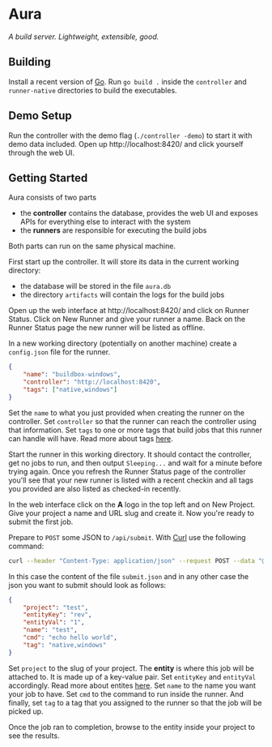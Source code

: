 # Aura

*A build server. Lightweight, extensible, good.*

## Building

Install a recent version of [Go](https://go.dev/).
Run `go build .` inside the `controller` and `runner-native` directories to build the executables.

## Demo Setup

Run the controller with the demo flag (`./controller -demo`) to start it with demo data included.
Open up http://localhost:8420/ and click yourself through the web UI.

## Getting Started

Aura consists of two parts

* the **controller** contains the database, provides the web UI and exposes APIs for everything else to interact with the system
* the **runners** are responsible for executing the build jobs

Both parts can run on the same physical machine.

First start up the controller.
It will store its data in the current working directory:

* the database will be stored in the file `aura.db`
* the directory `artifacts` will contain the logs for the build jobs

Open up the web interface at http://localhost:8420/ and click on Runner Status.
Click on New Runner and give your runner a name.
Back on the Runner Status page the new runner will be listed as offline.

In a new working directory (potentially on another machine) create a `config.json` file for the runner.

```json
{
    "name": "buildbox-windows",
    "controller": "http://localhost:8420",
    "tags": ["native,windows"]
}
```

Set the `name` to what you just provided when creating the runner on the controller.
Set `controller` so that the runner can reach the controller using that information.
Set `tags` to one or more tags that build jobs that this runner can handle will have.
Read more about tags [here](docs/tags.md).

Start the runner in this working directory.
It should contact the controller, get no jobs to run, and then output `Sleeping...` and wait for a minute before trying again.
Once you refresh the Runner Status page of the controller you'll see that your new runner is listed with a recent checkin and all tags you provided are also listed as checked-in recently.

In the web interface click on the **A** logo in the top left and on New Project.
Give your project a name and URL slug and create it.
Now you're ready to submit the first job.

Prepare to `POST` some JSON to `/api/submit`.
With [Curl](https://curl.se/) use the following command:

```sh
curl --header "Content-Type: application/json" --request POST --data "@submit.json"  http://localhost:8420/api/submit
```

In this case the content of the file `submit.json` and in any other case the json you want to submit should look as follows:

```json
{
    "project": "test",
    "entityKey": "rev",
    "entityVal": "1",
    "name": "test",
    "cmd": "echo hello world",
    "tag": "native,windows"
}
```

Set `project` to the slug of your project.
The **entity** is where this job will be attached to.
It is made up of a key-value pair.
Set `entityKey` and `entityVal` accordingly.
Read more about entites [here](docs/entities.md).
Set `name` to the name you want your job to have.
Set `cmd` to the command to run inside the runner.
And finally, set `tag` to a tag that you assigned to the runner so that the job will be picked up.

Once the job ran to completion, browse to the entity inside your project to see the results.
